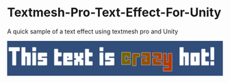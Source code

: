 # Textmesh-Pro-Text-Effect-For-Unity
A quick sample of a text effect using textmesh pro and Unity

![Preview](preview.gif)
